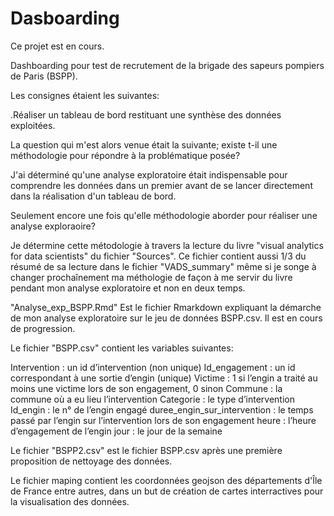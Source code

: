 # Dasboarding 
Ce projet est en cours.

Dashboarding pour test de recrutement de la brigade des sapeurs pompiers de Paris (BSPP).

Les consignes étaient les suivantes:

 .Réaliser un tableau de bord restituant une synthèse des données exploitées.
 

La question qui m'est alors venue était la suivante;
existe t-il une méthodologie pour répondre à la problématique posée?

J'ai déterminé qu'une analyse exploratoire était indispensable pour comprendre les données dans un premier avant de se lancer directement dans la réalisation d'un tableau de bord.

Seulement encore une fois qu'elle méthodologie aborder pour réaliser une analyse exploraoire?

Je détermine cette métodologie à travers la lecture du livre "visual analytics for data scientists" du fichier "Sources". Ce fichier contient aussi 1/3 du résumé de sa lecture dans le fichier "VADS_summary" même si je songe à changer prochaînement ma méthologie de façon à me servir du livre pendant mon analyse exploratoire et non en deux temps.

"Analyse_exp_BSPP.Rmd" Est le fichier Rmarkdown expliquant la démarche de mon analyse exploratoire sur le jeu de données BSPP.csv. Il est en cours de progression.

Le fichier "BSPP.csv" contient les variables suivantes:

Intervention : un id d’intervention (non unique)
Id_engagement : un id correspondant à une sortie d’engin (unique)
Victime : 1 si l’engin a traité au moins une victime lors de son engagement, 0 sinon
Commune : la commune où a eu lieu l’intervention
Categorie : le type d’intervention
Id_engin : le n° de l’engin engagé
duree_engin_sur_intervention : le temps passé par l’engin sur l’intervention lors de son engagement
heure : l’heure d’engagement de l’engin
jour : le jour de la semaine

Le fichier "BSPP2.csv" est le fichier BSPP.csv après une première proposition de nettoyage des données.

Le fichier maping contient les coordonnées geojson des départements d'Île de France entre autres, dans un but de création de cartes interractives pour la visualisation des données.


